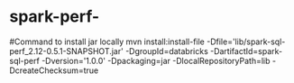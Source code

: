 # spark-perf-

#Command to install jar locally
mvn install:install-file -Dfile='lib/spark-sql-perf_2.12-0.5.1-SNAPSHOT.jar' -DgroupId=databricks -DartifactId=spark-sql-perf -Dversion='1.0.0' -Dpackaging=jar -DlocalRepositoryPath=lib -DcreateChecksum=true